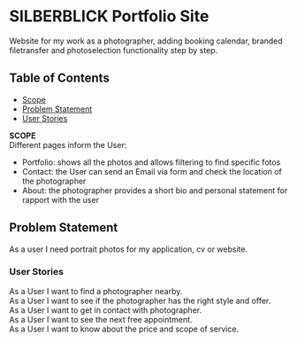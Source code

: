 # SILBERBLICK Portfolio Site
Website for my work as a photographer, adding booking calendar, branded filetransfer and photoselection functionality step by step.

## Table of Contents
- [Scope](#scope)
- [Problem Statement](#problem-statement)
- [User Stories](#user-stories)

  
**SCOPE**  
Different pages inform the User:
- Portfolio: shows all the photos and allows filtering to find specific fotos
- Contact: the User can send an Email via form and check the location of the photographer
- About: the photographer provides a short bio and personal statement for rapport with the user
    
## Problem Statement
As a user I need portrait photos for my application, cv or website.  

### User Stories
As a User I want to find a photographer nearby.  
As a User I want to see if the photographer has the right style and offer.  
As a User I want to get in contact with photographer.  
As a User I want to see the next free appointment.  
As a User I want to know about the price and scope of service.    

